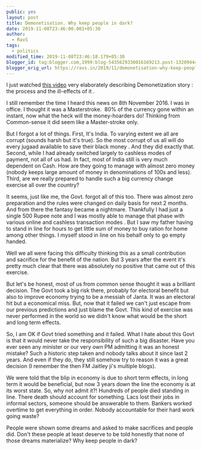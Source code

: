 ```yaml
---
public: yes
layout: post
title: Demonetisation. Why keep people in dark?
date: 2019-11-08T23:46:00.001+05:30
author:
  - RavS
tags:
  - politics
modified_time: 2019-11-08T23:46:18.179+05:30
blogger_id: tag:blogger.com,1999:blog-5435629330016169213.post-1320944492166353780
blogger_orig_url: https://ravs.in/2019/11/demonetisation-why-keep-people-in-dark.html
---
```


I just watched [this video](https://www.youtube.com/watch?v=U2oQPJou4Tw) very elaborately describing Demonetization story :  the process and the ill-effects of it .

I still remember the time I heard this news on 8th November 2016. I was in office. I thought it was a Masterstroke.  80% of the currency gone within an instant, now what the heck will the money-hoarders do! Thinking from Common-sense it did seem like a Master-stroke only.

But I forgot a lot of things. First, It's India. To varying extent we all are corrupt (sounds harsh but it's true). So the most corrupt of us all will do every jugaad available to save their black money . And they did exactly that. Second, while I had already switched largely to cashless modes of payment, not all of us had. In fact, most of India still is very much dependent on Cash. How are they going to manage with almost zero money (nobody keeps large amount of money in denominations of 100s and less). Third, are we really prepared to handle such a big currency change  exercise all over the country? 

It seems, just like me, the Govt. forgot all of this too. There was almost zero preparation and the rules were changed on daily basis for next 2 months. And from there the fantasy became a nightmare. Thankfully I had just a single 500 Rupee note and I was mostly able to manage that phase with various online and cashless transaction modes . But I saw my father having to stand in line for hours to get little sum of money to buy ration for home among other things. I myself stood in line on his behalf only to go empty handed. 

Well we all were facing this difficulty thinking this as a small contribution and sacrifice for the benefit of the nation. But 3 years after the event it's pretty much clear that there was absolutely no positive that came out of this exercise. 

But let's be honest, most of us from common sense thought it was a brilliant decision. The Govt took a big risk there, probably for electoral benefit but also to improve economy trying to be a messiah of Janta. It was an electoral hit but a economical miss. But, now that it failed we can't just escape from our previous predictions and just blame the Govt. This kind of exercise was never performed in the world so we didn't know what would be the short and long term effects. 

So, I am OK if Govt tried something and it failed. What I hate about this Govt is that it would never take the responsibility of such a big disaster. Have you ever seen any minister or our very own PM admitting it was an honest mistake? Such a historic step taken and nobody talks about it since last 2 years. And even if they do, they still somehow try to reason it was a great decision (I remember the then FM Jaitley ji's multiple blogs). 

We were told that the blip in economy is due to short term effects, in long term it would be beneficial, but now 3 years down the line the economy is at its worst state. So, why not admit it?! Hundreds of people died standing in line. There death should account for something. Lacs lost their jobs in informal sectors, someone should be answerable to them. Bankers worked overtime to get everything in order. Nobody accountable for their hard work going waste? 

People were shown some dreams and asked to make sacrifices and people did. Don't these people at least deserve to be told honestly that none of those dreams materialize? Why keep people in dark?
